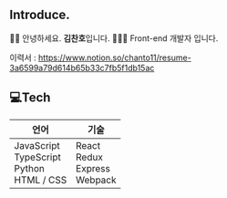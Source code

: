 ## Introduce.

👋🏻 안녕하세요. **김찬호**입니다. 
👨🏻‍💻 Front-end 개발자 입니다.


이력서 : https://www.notion.so/chanto11/resume-3a6599a79d614b65b33c7fb5f1db15ac

## 💻Tech
| 언어 | 기술 |
| --- | --- |
| JavaScript <br> TypeScript <br> Python <br> HTML / CSS | React <br> Redux <br> Express <br> Webpack |


<!---
annyhpk/annyhpk is a ✨ special ✨ repository because its `README.md` (this file) appears on your GitHub profile.
You can click the Preview link to take a look at your changes.
--->
